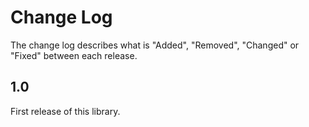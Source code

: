 # Change Log

The change log describes what is "Added", "Removed", "Changed" or "Fixed" between each release.

## 1.0

First release of this library. 
